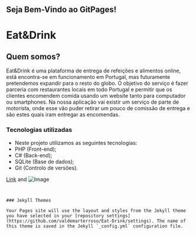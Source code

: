 ## Seja Bem-Vindo ao GitPages!

# Eat&Drink
## Quem somos?

Eat&Drink é uma plataforma de entrega de refeições e alimentos online, está encontra-se em funcionamento em Portugal, mas futuramente pretendemos expandir para o resto do globo.
O objetivo do serviço é fazer parceria com restaurantes locais em todo Portugal e permitir que os clientes encomendem comida usando um website tanto para computador ou smartphones.
Na nossa aplicação vai existir um serviço de parte de motorista, onde esse vão puder retirar um pouco de comissão de entrega e são estes quais iram entregar as encomendas.

### Tecnologias utilizadas

- Neste projeto utilizamos as seguintes tecnologias:
- PHP (Front-end);
- C# (Back-end);
- SQLite (Base de dados);
- Git (Controlo de versões).


[Link](url) and ![Image](src)
```


### Jekyll Themes

Your Pages site will use the layout and styles from the Jekyll theme you have selected in your [repository settings](https://github.com/valdemarterroso/Eat-Drink/settings). The name of this theme is saved in the Jekyll `_config.yml` configuration file.
